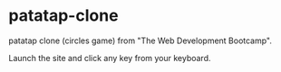 # patatap-clone
patatap clone (circles game) from "The Web Development Bootcamp".

Launch the site and click any key from your keyboard.

